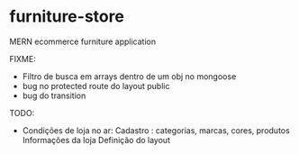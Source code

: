 # furniture-store
MERN ecommerce furniture application

FIXME:
  - Filtro de busca em arrays dentro de um obj no mongoose
  - bug no protected route do layout public
  - bug do transition

TODO:
  - Condições de loja no ar:
    Cadastro : categorias, marcas, cores, produtos
    Informações da loja
    Definição do layout
